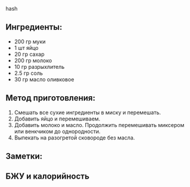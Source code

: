 hash
## Ингредиенты:
-   200 гр муки
-   1 шт яйцо
-   20 гр сахар
-   200 гр молоко
-   10 гр разрыхлитель
-   2.5 гр соль
-   30 гр масло оливковое
  
## Метод приготовления:
1.  Смешать все сухие ингредиенты в миску и перемешать.
2.  Добавить яйцо и перемешиваем.
3.  Добавить молоко и масло. Продолжить перемешивать миксером или венкчиком до однородности. 
4.  Выпекать на разогретой сковороде без масла.

## Заметки:

## БЖУ и калорийность

